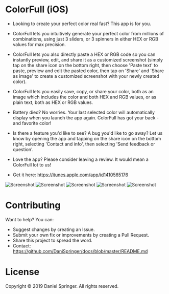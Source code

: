 # ColorFull (iOS)
- Looking to create your perfect color real fast? This app is for you.
- ColorFull lets you intuitively generate your perfect color from millions of combinations, using just 3 sliders, or 3 spinners in either HEX or RGB values for max precision.
- ColorFull lets you also directly paste a HEX or RGB code so you can instantly preview, edit, and share it as a customized screenshot (simply tap on the share icon on the bottom right, then choose 'Paste text' to paste, preview and edit the pasted color, then tap on 'Share' and 'Share as image' to create a customized screenshot with your newly created color).
- ColorFull lets you easily save, copy, or share your color, both as an image which includes the color and both HEX and RGB values, or as plain text, both as HEX or RGB values.
- Battery died? No worries. Your last selected color will automatically display when you launch the app again. ColorFull has got your back - and favorite color!

- Is there a feature you'd like to see? A bug you'd like to go away? Let us know by opening the app and tapping on the share icon on the bottom right, selecting 'Contact and info', then selecting 'Send feedback or question'.
- Love the app? Please consider leaving a review. It would mean a ColorFull lot to us!
- Get it here: https://itunes.apple.com/app/id1410565176

![Screenshot](https://raw.githubusercontent.com/DaniSpringer/colorfull/master/sc/s1.png) ![Screenshot](https://raw.githubusercontent.com/DaniSpringer/colorfull/master/sc/s2.png) ![Screenshot](https://raw.githubusercontent.com/DaniSpringer/colorfull/master/sc/s3.png) ![Screenshot](https://raw.githubusercontent.com/DaniSpringer/colorfull/master/sc/s4.png) ![Screenshot](https://raw.githubusercontent.com/DaniSpringer/colorfull/master/sc/s5.png)

# Contributing
Want to help? You can:
- Suggest changes by creating an Issue.
- Submit your own fix or improvements by creating a Pull Request.
- Share this project to spread the word.
- Contact: https://github.com/DaniSpringer/docs/blob/master/README.md

# License
Copyright © 2019 Daniel Springer. All rights reserved.
